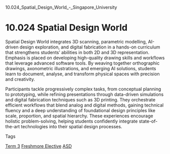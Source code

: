 10.024_Spatial_Design_World_-_Singapore_University



10.024 Spatial Design World
===========================

Spatial Design World integrates 3D scanning, parametric modelling, AI-driven design exploration, and digital fabrication in a hands-on curriculum that strengthens students’ abilities in both 2D and 3D representation. Emphasis is placed on developing high-quality drawing skills and workflows that leverage advanced software tools. By weaving together orthographic drawings, axonometric illustrations, and emerging AI solutions, students learn to document, analyse, and transform physical spaces with precision and creativity.

Participants tackle progressively complex tasks, from conceptual planning to prototyping, while refining presentations through data-driven simulations and digital fabrication techniques such as 3D printing. They orchestrate efficient workflows that blend analog and digital methods, gaining technical fluency and a deep understanding of foundational design principles like scale, proportion, and spatial hierarchy. These experiences encourage holistic problem-solving, helping students confidently integrate state-of-the-art technologies into their spatial design processes.

Tags

[Term 3](/education/undergraduate/courses/?course-term=856)
[Freshmore Elective](/education/undergraduate/courses/?course-type=1792)
[ASD](/education/undergraduate/courses/?pillar-cluster=1167)

